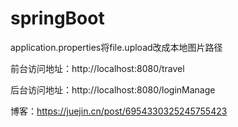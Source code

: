 # springBoot

application.properties将file.upload改成本地图片路径

前台访问地址：http://localhost:8080/travel

后台访问地址：http://localhost:8080/loginManage

博客：https://juejin.cn/post/6954330325245755423
